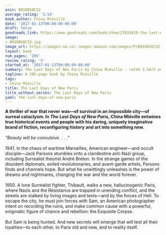 ```yaml
---
asin: B0180SQC32
average_rating: '3.54'
book_author: China Miéville
date: '2017-01-13T00:00:00-08:00'
draft: false
goodreads_link: https://www.goodreads.com/book/show/27833610-the-last-days-of-new-paris
image:
- B0180SQC32.jpg
image_url: https://images-na.ssl-images-amazon.com/images/P/B0180SQC32.01._SCLZZZZZZZ.jpg
layout: book
num_pages: '205'
review_rating: '5'
started_at: '2017-01-13T00:00:00-08:00'
summary: The Last Days of New Paris by China Miéville - rated 3.54/5 on Goodreads
tagline: A 205-page book by China Miéville
tags:
- China Miéville
title: The Last Days of New Paris
title_without_series: The Last Days of New Paris
yaml: the-last-days-of-new-paris
---
```


<b>A thriller of war that never was—of survival in an impossible city—of surreal cataclysm. In <i>The Last Days of New Paris</i>, China Miéville entwines true historical events and people with his daring, uniquely imaginative brand of fiction, reconfiguring history and art into something new.</b><br />  <br /><i>“Beauty will be convulsive. . . .”</i><br />  <br /> 1941. In the chaos of wartime Marseilles, American engineer—and occult disciple—Jack Parsons stumbles onto a clandestine anti-Nazi group, including Surrealist theorist André Breton. In the strange games of the dissident diplomats, exiled revolutionaries, and avant-garde artists, Parsons finds and channels hope. But what he unwittingly unleashes is the power of dreams and nightmares, changing the war and the world forever.<br />  <br /> 1950. A lone Surrealist fighter, Thibault, walks a new, hallucinogenic Paris, where Nazis and the Résistance are trapped in unending conflict, and the streets are stalked by living images and texts—and by the forces of Hell. To escape the city, he must join forces with Sam, an American photographer intent on recording the ruins, and make common cause with a powerful, enigmatic figure of chance and rebellion: the Exquisite Corpse.<br />  <br /> But Sam is being hunted. And new secrets will emerge that will test all their loyalties—to each other, to Paris old and new, and to reality itself.<br />